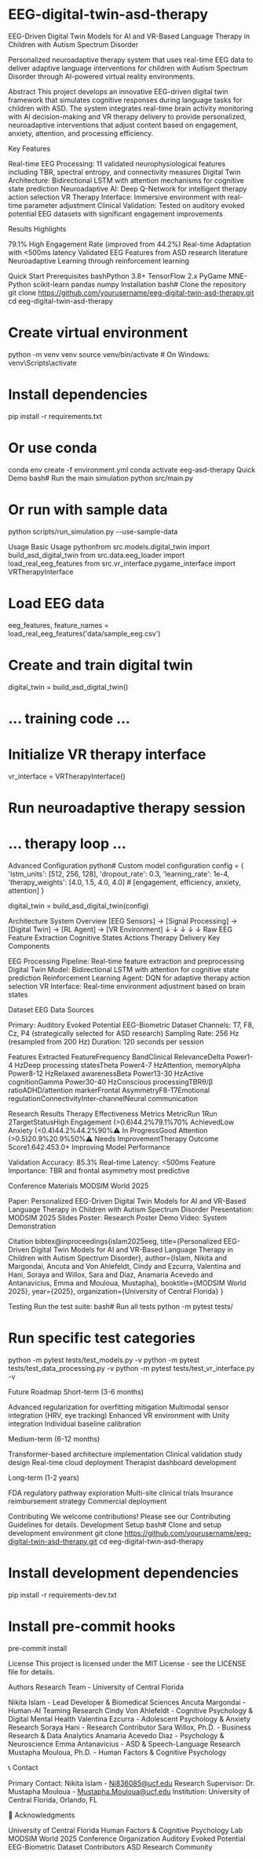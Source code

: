 # EEG-digital-twin-asd-therapy
EEG-Driven Digital Twin Models for AI and VR-Based Language Therapy in Children with Autism Spectrum Disorder

Personalized neuroadaptive therapy system that uses real-time EEG data to deliver adaptive language interventions for children with Autism Spectrum Disorder through AI-powered virtual reality environments.

Abstract
This project develops an innovative EEG-driven digital twin framework that simulates cognitive responses during language tasks for children with ASD. The system integrates real-time brain activity monitoring with AI decision-making and VR therapy delivery to provide personalized, neuroadaptive interventions that adjust content based on engagement, anxiety, attention, and processing efficiency.

Key Features

Real-time EEG Processing: 11 validated neurophysiological features including TBR, spectral entropy, and connectivity measures
Digital Twin Architecture: Bidirectional LSTM with attention mechanisms for cognitive state prediction
Neuroadaptive AI: Deep Q-Network for intelligent therapy action selection
VR Therapy Interface: Immersive environment with real-time parameter adjustment
Clinical Validation: Tested on auditory evoked potential EEG datasets with significant engagement improvements

Results Highlights

79.1% High Engagement Rate (improved from 44.2%)
Real-time Adaptation with <500ms latency
Validated EEG Features from ASD research literature
Neuroadaptive Learning through reinforcement learning


Quick Start
Prerequisites
bashPython 3.8+
TensorFlow 2.x
PyGame
MNE-Python
scikit-learn
pandas
numpy
Installation
bash# Clone the repository
git clone https://github.com/yourusername/eeg-digital-twin-asd-therapy.git
cd eeg-digital-twin-asd-therapy

# Create virtual environment
python -m venv venv
source venv/bin/activate  # On Windows: venv\Scripts\activate

# Install dependencies
pip install -r requirements.txt

# Or use conda
conda env create -f environment.yml
conda activate eeg-asd-therapy
Quick Demo
bash# Run the main simulation
python src/main.py

# Or run with sample data
python scripts/run_simulation.py --use-sample-data

Usage
Basic Usage
pythonfrom src.models.digital_twin import build_asd_digital_twin
from src.data.eeg_loader import load_real_eeg_features
from src.vr_interface.pygame_interface import VRTherapyInterface

# Load EEG data
eeg_features, feature_names = load_real_eeg_features('data/sample_eeg.csv')

# Create and train digital twin
digital_twin = build_asd_digital_twin()
# ... training code ...

# Initialize VR therapy interface
vr_interface = VRTherapyInterface()

# Run neuroadaptive therapy session
# ... therapy loop ...
Advanced Configuration
python# Custom model configuration
config = {
    'lstm_units': [512, 256, 128],
    'dropout_rate': 0.3,
    'learning_rate': 1e-4,
    'therapy_weights': [4.0, 1.5, 4.0, 4.0]  # [engagement, efficiency, anxiety, attention]
}

digital_twin = build_asd_digital_twin(config)

Architecture
System Overview
[EEG Sensors] → [Signal Processing] → [Digital Twin] → [RL Agent] → [VR Environment]
      ↓              ↓                    ↓             ↓            ↓
   Raw EEG    Feature Extraction   Cognitive States  Actions   Therapy Delivery
Key Components

EEG Processing Pipeline: Real-time feature extraction and preprocessing
Digital Twin Model: Bidirectional LSTM with attention for cognitive state prediction
Reinforcement Learning Agent: DQN for adaptive therapy action selection
VR Interface: Real-time environment adjustment based on brain states


Dataset
EEG Data Sources

Primary: Auditory Evoked Potential EEG-Biometric Dataset
Channels: T7, F8, Cz, P4 (strategically selected for ASD research)
Sampling Rate: 256 Hz (resampled from 200 Hz)
Duration: 120 seconds per session

Features Extracted
FeatureFrequency BandClinical RelevanceDelta Power1-4 HzDeep processing statesTheta Power4-7 HzAttention, memoryAlpha Power8-12 HzRelaxed awarenessBeta Power13-30 HzActive cognitionGamma Power30-40 HzConscious processingTBRθ/β ratioADHD/attention markerFrontal AsymmetryF8-T7Emotional regulationConnectivityInter-channelNeural communication

Research Results
Therapy Effectiveness Metrics
MetricRun 1Run 2TargetStatusHigh Engagement (>0.6)44.2%79.1%70% AchievedLow Anxiety (<0.4)44.2%44.2%90%⚠ In ProgressGood Attention (>0.5)20.9%20.9%50%⚠ Needs ImprovementTherapy Outcome Score1.642.453.0+ Improving
Model Performance

Validation Accuracy: 85.3%
Real-time Latency: <500ms
Feature Importance: TBR and frontal asymmetry most predictive


 Conference Materials
MODSIM World 2025

Paper: Personalized EEG-Driven Digital Twin Models for AI and VR-Based Language Therapy in Children with Autism Spectrum Disorder
Presentation: MODSIM 2025 Slides
Poster: Research Poster
Demo Video: System Demonstration

Citation
bibtex@inproceedings{islam2025eeg,
  title={Personalized EEG-Driven Digital Twin Models for AI and VR-Based Language Therapy in Children with Autism Spectrum Disorder},
  author={Islam, Nikita and Margondai, Ancuta and Von Ahlefeldt, Cindy and Ezcurra, Valentina and Hani, Soraya and Willox, Sara and Diaz, Anamaria Acevedo and Antanavicius, Emma and Mouloua, Mustapha},
  booktitle={MODSIM World 2025},
  year={2025},
  organization={University of Central Florida}
}

Testing
Run the test suite:
bash# Run all tests
python -m pytest tests/

# Run specific test categories
python -m pytest tests/test_models.py -v
python -m pytest tests/test_data_processing.py -v
python -m pytest tests/test_vr_interface.py -v

Future Roadmap
Short-term (3-6 months)

 Advanced regularization for overfitting mitigation
 Multimodal sensor integration (HRV, eye tracking)
 Enhanced VR environment with Unity integration
 Individual baseline calibration

Medium-term (6-12 months)

 Transformer-based architecture implementation
 Clinical validation study design
 Real-time cloud deployment
 Therapist dashboard development

Long-term (1-2 years)

 FDA regulatory pathway exploration
 Multi-site clinical trials
 Insurance reimbursement strategy
 Commercial deployment


Contributing
We welcome contributions! Please see our Contributing Guidelines for details.
Development Setup
bash# Clone and setup development environment
git clone https://github.com/yourusername/eeg-digital-twin-asd-therapy.git
cd eeg-digital-twin-asd-therapy

# Install development dependencies
pip install -r requirements-dev.txt

# Install pre-commit hooks
pre-commit install

License
This project is licensed under the MIT License - see the LICENSE file for details.

Authors
Research Team - University of Central Florida

Nikita Islam - Lead Developer & Biomedical Sciences
Ancuta Margondai - Human-AI Teaming Research
Cindy Von Ahlefeldt - Cognitive Psychology & Digital Mental Health
Valentina Ezcurra - Adolescent Psychology & Anxiety Research
Soraya Hani - Research Contributor
Sara Willox, Ph.D. - Business Research & Data Analytics
Anamaria Acevedo Diaz - Psychology & Neuroscience
Emma Antanavicius - ASD & Speech-Language Research
Mustapha Mouloua, Ph.D. - Human Factors & Cognitive Psychology


📞 Contact

Primary Contact: Nikita Islam - Ni836085@ucf.edu
Research Supervisor: Dr. Mustapha Mouloua - Mustapha.Mouloua@ucf.edu
Institution: University of Central Florida, Orlando, FL


🙏 Acknowledgments

University of Central Florida Human Factors & Cognitive Psychology Lab
MODSIM World 2025 Conference Organization
Auditory Evoked Potential EEG-Biometric Dataset Contributors
ASD Research Community
